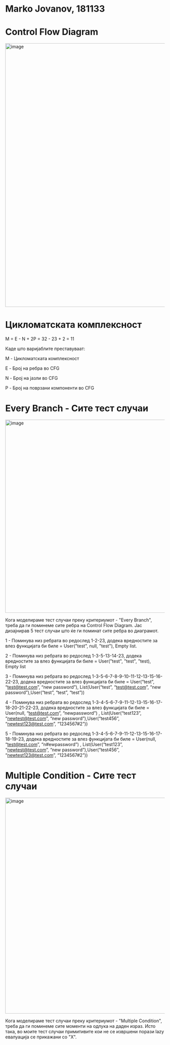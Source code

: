 # Marko Jovanov, 181133

# Control Flow Diagram 
<img width="833" alt="image" src="https://github.com/markojovanov/SI_2023_lab2_181133/assets/86361216/1ccb8e1c-fc3d-430d-a244-5912b2e5f591">


# Цикломатската комплексност

M = E - N + 2P = 32 - 23 + 2 = 11

Каде што варијаблите преставуваат:

M - Цикломатската комплексност

E - Број на ребра во CFG

N - Број на јазли во CFG

P - Број на поврзани компоненти во CFG


# Every Branch - Сите тест случаи

<img width="610" alt="image" src="https://github.com/markojovanov/SI_2023_lab2_181133/assets/86361216/ecaaf536-29a7-4c12-ac6a-449278dddadd">

Кога моделираме тест случаи преку критериумот - "Every Branch", треба да ги поминеме сите ребра на Control Flow Diagram. Јас дизајнирав 5 тест случаи што ќе ги поминат сите ребра во диаграмот.

1 - Поминува низ ребрата во редослед 1-2-23, додека вредностите за влез функцијата би биле =  User("test", null, "test"), Empty list. 

2 - Поминува низ ребрата во редослед 1-3-5-13-14-23, додека вредностите за влез функцијата би биле = User("test", "test", "test), Empty list

3 - Поминува низ ребрата во редослед 1-3-5-6-7-8-9-10-11-12-13-15-16-22-23, додека вредностите за влез функцијата би биле = User(“test”, “test@test.com”, “new password”), List(User(“test”, “test@test.com”, “new password”),User(“test”, “test”, “test”))

4 - Поминува низ ребрата во редослед 1-3-4-5-6-7-9-11-12-13-15-16-17-18-20-21-22-23, додека вредностите за влез функцијата би биле = User(null, “test@test.com”, “newpassword”) , List(User(“test123”, “newtest@test.com”, “new password”),User(“test456”, “newtest123@test.com”, “1234567#2”))

5 - Поминува низ ребрата во редослед 1-3-4-5-6-7-9-11-12-13-15-16-17-18-19-23, додека вредностите за влез функцијата би биле = User(null, “test@test.com”, “n#ewpassword”) , List(User(“test123”, “newtest@test.com”, “new password”),User(“test456”, “newtest123@test.com”, “1234567#2”))

# Multiple Condition - Сите тест случаи
<img width="682" alt="image" src="https://github.com/markojovanov/SI_2023_lab2_181133/assets/86361216/9c805d75-5514-471e-8b95-3859c1a9ba58">

Кога моделираме тест случаи преку критериумот - "Multiple Condition", треба да ги поминеме сите моменти на одлука на даден израз. Исто така, во моите тест случаи примитивите кои не се извршени порази lazy евалуација се прикажани со "X".

